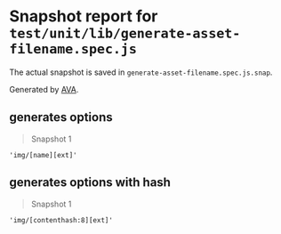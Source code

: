 # Snapshot report for `test/unit/lib/generate-asset-filename.spec.js`

The actual snapshot is saved in `generate-asset-filename.spec.js.snap`.

Generated by [AVA](https://avajs.dev).

## generates options

> Snapshot 1

    'img/[name][ext]'

## generates options with hash

> Snapshot 1

    'img/[contenthash:8][ext]'
